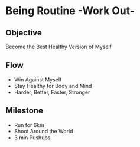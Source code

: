 # Being Routine -Work Out-

## Objective

Become the Best Healthy Version of Myself

## Flow

- Win Against Myself
- Stay Healthy for Body and Mind
- Harder, Better, Faster, Stronger

## Milestone

- Run for 6km
- Shoot Around the World
- 3 min Pushups
